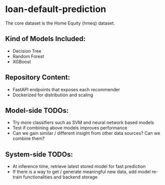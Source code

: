 # loan-default-prediction

The core dataset is the Home Equity (hmeq) dataset.

## Kind of Models Included:

- Decision Tree
- Random Forest
- XGBoost

## Repository Content:

- FastAPI endpoints that exposes each recommender
- Dockerized for distribution and scaling

## Model-side TODOs:

- Try more classifiers such as SVM and neural network based models
- Test if combining above models improves performance
- Can we gain similar / different insight from other data sources? Can we combine them?

## System-side TODOs:

- At inference time, retrieve latest stored model for fast prediction
- If there is a way to get / generate meaningful new data, add model re-train functionalities and backend storage